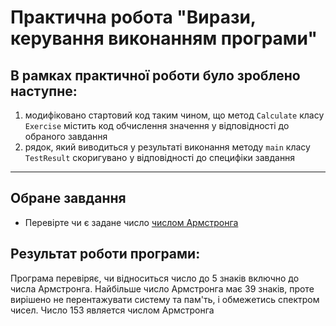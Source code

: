 # Практична робота "Вирази, керування виконанням програми"
## В рамках практичної роботи було зроблено наступне:
1. модифіковано стартовий код таким чином, що метод ```Calculate``` класу ```Exercise``` містить код обчислення значення у відповідності до обраного завдання
2. рядок, який виводиться у результаті виконання методу ```main``` класу ```TestResult``` скоригувано у відповідності до специфіки завдання


----

## Обране завдання
* Перевірте чи є задане число [числом Армстронга](https://uk.wikipedia.org/wiki/%D0%A7%D0%B8%D1%81%D0%BB%D0%B0_%D0%90%D1%80%D0%BC%D1%81%D1%82%D1%80%D0%BE%D0%BD%D0%B3%D0%B0)
## Результат роботи програми:
Програма перевіряє, чи відноситься число до 5 знаків включно до числа Армстронга. Найбільше число Армстронга має 39 знаків, проте вирішено не перентажувати систему та пам'ть, і обмежетись спектром чисел. 
Число 153 является числом Армстронга


